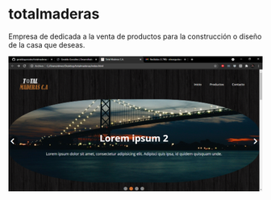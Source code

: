 # totalmaderas
Empresa de dedicada a la venta de productos para la construcción o diseño de la casa que deseas.

![](https://github.com/gustavoPu/Total-maderas/blob/master/1.PNG)
